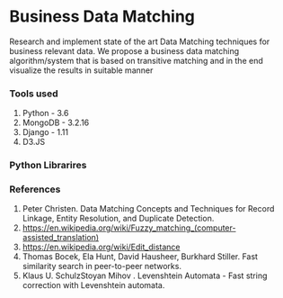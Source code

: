 # Business Data Matching

Research and implement state of the art Data Matching techniques for business relevant data. We propose a business data matching algorithm/system that is based on transitive matching and in the end visualize the results in suitable manner

### Tools used
1. Python - 3.6
2. MongoDB - 3.2.16
3. Django - 1.11
4. D3.JS

### Python Librarires

### References
1. Peter Christen. Data Matching Concepts and Techniques for Record Linkage, Entity Resolution, and Duplicate Detection.
2. https://en.wikipedia.org/wiki/Fuzzy_matching_(computer-assisted_translation)
3. https://en.wikipedia.org/wiki/Edit_distance
4. Thomas Bocek, Ela Hunt, David Hausheer, Burkhard Stiller. Fast similarity search in peer-to-peer networks.
5. Klaus U. SchulzStoyan Mihov . Levenshtein Automata - Fast string correction with Levenshtein automata.
